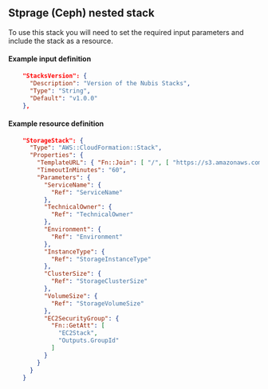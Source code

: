 ﻿## Stprage (Ceph) nested stack

To use this stack you will need to set the required input parameters and include the stack as a resource.

#### Example input definition
```json
    "StacksVersion": {
      "Description": "Version of the Nubis Stacks",
      "Type": "String",
      "Default": "v1.0.0"
    },
```

#### Example resource definition
```json
    "StorageStack": {
      "Type": "AWS::CloudFormation::Stack",
      "Properties": {
        "TemplateURL": { "Fn::Join": [ "/", [ "https://s3.amazonaws.com/nubis-stacks", { "Ref": "StacksVersion" }, "storage.template" ] ] },
        "TimeoutInMinutes": "60",
        "Parameters": {
          "ServiceName": {
            "Ref": "ServiceName"
          },
          "TechnicalOwner": {
            "Ref": "TechnicalOwner"
          },
          "Environment": {
            "Ref": "Environment"
          },
          "InstanceType": {
            "Ref": "StorageInstanceType"
          },
          "ClusterSize": {
            "Ref": "StorageClusterSize"
          },
          "VolumeSize": {
            "Ref": "StorageVolumeSize"
          },
          "EC2SecurityGroup": {
            "Fn::GetAtt": [
              "EC2Stack",
              "Outputs.GroupId"
            ]
          }
        }
      }
    }
```